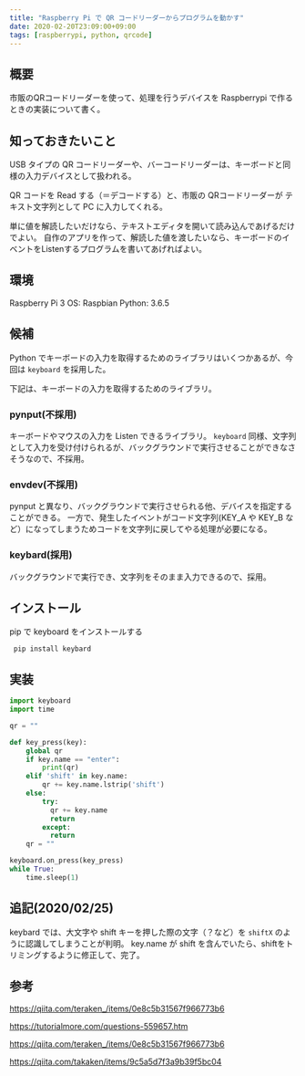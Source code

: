 ```yaml
---
title: "Raspberry Pi で QR コードリーダーからプログラムを動かす"
date: 2020-02-20T23:09:00+09:00
tags: [raspberrypi, python, qrcode]
---
```


## 概要
市販のQRコードリーダーを使って、処理を行うデバイスを Raspberrypi で作るときの実装について書く。

## 知っておきたいこと
USB タイプの QR コードリーダーや、バーコードリーダーは、キーボードと同様の入力デバイスとして扱われる。

QR コードを Read する（＝デコードする）と、市販の QRコードリーダーが
テキスト文字列として PC に入力してくれる。

単に値を解読したいだけなら、テキストエディタを開いて読み込んであげるだけでよい。
自作のアプリを作って、解読した値を渡したいなら、キーボードのイベントをListenするプログラムを書いてあげればよい。

## 環境
Raspberry Pi 3
OS: Raspbian
Python: 3.6.5

## 候補
Python でキーボードの入力を取得するためのライブラリはいくつかあるが、今回は `keyboard` を採用した。

下記は、キーボードの入力を取得するためのライブラリ。

### pynput(不採用)
キーボードやマウスの入力を Listen できるライブラリ。
`keyboard` 同様、文字列として入力を受け付けられるが、バックグラウンドで実行させることができなさそうなので、不採用。

### envdev(不採用)
pynput と異なり、バックグラウンドで実行させられる他、デバイスを指定することができる。
一方で、発生したイベントがコード文字列(KEY_A や KEY_B など）になってしまうためコードを文字列に戻してやる処理が必要になる。

### keybard(採用)
バックグラウンドで実行でき、文字列をそのまま入力できるので、採用。

## インストール
pip で keyboard をインストールする

```shell
 pip install keybard
```

## 実装

```python
import keyboard
import time

qr = ""

def key_press(key):
    global qr
    if key.name == "enter":
        print(qr)
    elif 'shift' in key.name:
        qr += key.name.lstrip('shift')
    else:
        try:
          qr += key.name
          return
        except:
          return
    qr = ""

keyboard.on_press(key_press)
while True:
    time.sleep(1)
```

## 追記(2020/02/25)
keybard では、大文字や shift キーを押した際の文字（？など）を `shiftX` のように認識してしまうことが判明。
key.name が shift を含んでいたら、shiftをトリミングするように修正して、完了。


## 参考
https://qiita.com/teraken_/items/0e8c5b31567f966773b6

https://tutorialmore.com/questions-559657.htm

https://qiita.com/teraken_/items/0e8c5b31567f966773b6

https://qiita.com/takaken/items/9c5a5d7f3a9b39f5bc04
